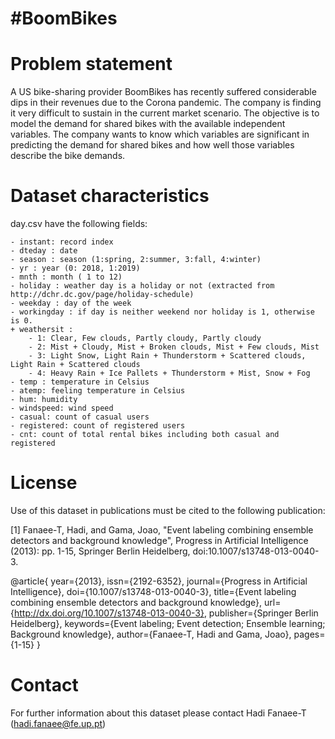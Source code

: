 **#BoomBikes**
=========================================
Problem statement
=========================================

A US bike-sharing provider BoomBikes has recently suffered considerable dips in their revenues due to the Corona pandemic. The company is finding it very difficult to sustain in the current market scenario. The objective is to model the demand for shared bikes with the available independent variables. The company wants to know which variables are significant in predicting the demand for shared bikes and how well those variables describe the bike demands.


Dataset characteristics
=========================================	
day.csv have the following fields:
	
	- instant: record index
	- dteday : date
	- season : season (1:spring, 2:summer, 3:fall, 4:winter)
	- yr : year (0: 2018, 1:2019)
	- mnth : month ( 1 to 12)
	- holiday : weather day is a holiday or not (extracted from http://dchr.dc.gov/page/holiday-schedule)
	- weekday : day of the week
	- workingday : if day is neither weekend nor holiday is 1, otherwise is 0.
	+ weathersit : 
		- 1: Clear, Few clouds, Partly cloudy, Partly cloudy
		- 2: Mist + Cloudy, Mist + Broken clouds, Mist + Few clouds, Mist
		- 3: Light Snow, Light Rain + Thunderstorm + Scattered clouds, Light Rain + Scattered clouds
		- 4: Heavy Rain + Ice Pallets + Thunderstorm + Mist, Snow + Fog
	- temp : temperature in Celsius
	- atemp: feeling temperature in Celsius
	- hum: humidity
	- windspeed: wind speed
	- casual: count of casual users
	- registered: count of registered users
	- cnt: count of total rental bikes including both casual and registered


License
=========================================
Use of this dataset in publications must be cited to the following publication:

[1] Fanaee-T, Hadi, and Gama, Joao, "Event labeling combining ensemble detectors and background knowledge", Progress in Artificial Intelligence (2013): pp. 1-15, Springer Berlin Heidelberg, doi:10.1007/s13748-013-0040-3.

@article{
	year={2013},
	issn={2192-6352},
	journal={Progress in Artificial Intelligence},
	doi={10.1007/s13748-013-0040-3},
	title={Event labeling combining ensemble detectors and background knowledge},
	url={http://dx.doi.org/10.1007/s13748-013-0040-3},
	publisher={Springer Berlin Heidelberg},
	keywords={Event labeling; Event detection; Ensemble learning; Background knowledge},
	author={Fanaee-T, Hadi and Gama, Joao},
	pages={1-15}
}

Contact
=========================================
For further information about this dataset please contact Hadi Fanaee-T (hadi.fanaee@fe.up.pt)

